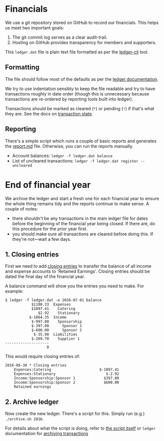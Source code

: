 Financials
==========

We use a git repository stored on GitHub to record our financials. This helps us meet two important goals:

1.	The git commit log serves as a clear audit-trail.
2.	Hosting on GitHub provides transparency for members and supporters.

This `ledger.dat` file is plain text file formatted as per the [ledger-cli](http://ledger-cli.org/) tool.

Formatting
----------

The file should follow most of the defaults as per the [ledger documentation](http://ledger-cli.org/3.0/doc/ledger3.html).

We try to use indentation sensibly to keep the file readable and try to have transactions roughly in date order (though this is unnecessary because transactions are re-ordered by reporting tools built into ledger).

Transactions should be marked as cleared (`*`) or pending (`!`) if that's what they are. See the docs on [transaction state](http://ledger-cli.org/3.0/doc/ledger3.html#Transaction-state).

Reporting
---------

There's a simple script which runs a couple of basic reports and generates the [report.md](https://github.com/quantsquills/governance/tree/master/financials/report.md) file. Otherwise, you can run the reports manually.

-	Account balances: `ledger -f ledger.dat balance`
-	List of uncleared transactions: `ledger -f ledger.dat register --uncleared`

# End of financial year

We archive the ledger and start a fresh one for each financial year to ensure the whole thing remains tidy and the reports continue to make sense. A couple of notes:

- there shouldn't be any transactions in the main ledger file for dates before the beginning of the financial year being closed. If there are, do this procedure for the prior year first.
- you should make sure all transactions are cleared before doing this. If they're not—wait a few days.

## 1. Closing entries

First we need to add [closing entries](https://accountingexplained.com/financial/cycle/closing-entries) to transfer the balance of all income and expense accounts to 'Retained Earnings'. Closing entries should be dated the final day of the financial year.

A balance command will show you the entries you need to make. For example:

```
$ ledger -f ledger.dat -e 2016-07-01 balance
            $1100.33  Expenses
            $1097.41    Catering
               $2.92    Stationary
           $-1064.35  Income
            $-997.80    Sponsorship
            $-397.80      Sponsor 1
            $-600.00      Sponsor 2
             $-35.98  Liabilities
            $-269.70    Supplier 1
--------------------
                   0
```

This would require closing entries of:

```
2016-06-30 * Closing entries
    Expenses:Catering                      $-1097.41
    Expenses:Stationary                       $-2.92
    Income:Sponsorship:Sponsor 1             $397.80
    Income:Sponsorship:Sponsor 2             $600.00
    Retained earnings
```

## 2. Archive ledger

Now create the new ledger. There's a script for this. Simply run (e.g.) `./archive.sh 2016`.

For details about what the script is doing, refer to [the script itself](/quantsquills/governance/tree/master/financials/archive.sh) or `ledger` documentation for [archiving transactions](http://ledger-cli.org/3.0/doc/ledger3.html#Archiving-Previous-Years)
